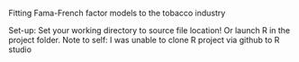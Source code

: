 Fitting Fama-French factor models to the tobacco industry



Set-up: Set your working directory to source file location! Or launch R in the project folder. Note to self: I was unable to clone R project via github to R studio
